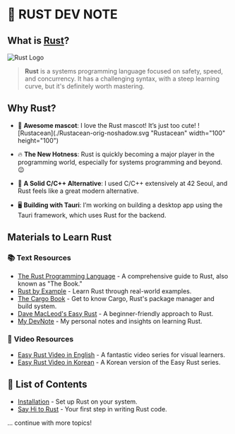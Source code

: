 # 🦀 **RUST DEV NOTE**

## What is [Rust](https://www.rust-lang.org/)?

![Rust Logo](./Rust_programming_language_black_logo.svg)

> **Rust** is a systems programming language focused on safety, speed, and concurrency. It has a challenging syntax, with a steep learning curve, but it's definitely worth mastering.

## Why Rust?

- 🦀 **Awesome mascot**: I love the Rust mascot! It’s just too cute!
  ![Rustacean](./Rustacean-orig-noshadow.svg "Rustacean" width="100" height="100")

- 🔥 **The New Hotness**: Rust is quickly becoming a major player in the programming world, especially for systems programming and beyond. 😉

- 🤔 **A Solid C/C++ Alternative**: I used C/C++ extensively at 42 Seoul, and Rust feels like a great modern alternative.

- 🖥 **Building with Tauri**: I’m working on building a desktop app using the Tauri framework, which uses Rust for the backend.

## Materials to Learn Rust

### 📚 **Text Resources**

- [The Rust Programming Language](https://doc.rust-lang.org/book/) - A comprehensive guide to Rust, also known as "The Book."
- [Rust by Example](https://doc.rust-lang.org/rust-by-example/) - Learn Rust through real-world examples.
- [The Cargo Book](https://doc.rust-lang.org/cargo/) - Get to know Cargo, Rust's package manager and build system.
- [Dave MacLeod's Easy Rust](https://dhghomon.github.io/easy_rust/) - A beginner-friendly approach to Rust.
- [My DevNote](https://github.com/Honeybeei/rust-dev-note) - My personal notes and insights on learning Rust.

### 🎥 **Video Resources**

- [Easy Rust Video in English](https://www.youtube.com/playlist?list=PLfllocyHVgsRwLkTAhG0E-2QxCf-ozBkk) - A fantastic video series for visual learners.
- [Easy Rust Video in Korean](https://www.youtube.com/playlist?list=PLfllocyHVgsSJf1zO6k6o3SX2mbZjAqYE) - A Korean version of the Easy Rust series.

## 📖 **List of Contents**

- [Installation](./basics/installation.md) - Set up Rust on your system.
- [Say Hi to Rust](./basics/hello-rust.md) - Your first step in writing Rust code.

... continue with more topics!
